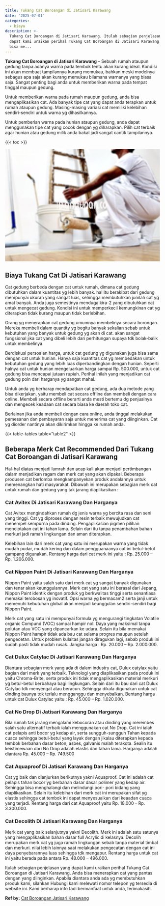 ```yaml
---
title: Tukang Cat Boroangan di Jatisari Karawang
date: '2025-07-01'
categories:
  - biaya
description: >-
  Tukang Cat Boroangan di Jatisari Karawang. Itulah sebagian penjelasan yang
  dapat kami uraikan perihal Tukang Cat Boroangan di Jatisari Karawang. Anda
  bisa me...
---
```


**Tukang Cat Boroangan di Jatisari Karawang** – Sebuah rumah ataupun gedung tanpa adanya warna pada tembok tentu akan kurang ideal. Kondisi ini akan membuat tampilannya kurang memukau, bahkan meski modelnya sebagus apa saja akan kurang memukau bilamana warnanya yang biasa saja. Sangat penting bagi anda untuk memberikan warna pada tempat tinggal maupun gedung.

Untuk memberikan warna pada rumah maupun gedung, anda bisa mengaplikasikan cat. Ada banyak tipe cat yang dapat anda terapkan untuk rumah ataupun gedung. Masing-masing variasi cat memiliki kelebihan sendiri-sendiri untuk warna yg dihasilkannya.

Untuk pemberian warna pada hunian ataupun gedung, anda dapat menggunakan tipe cat yang cocok dengan yg diharapkan. Pilih cat terbaik agar hunian atau gedung milik anda bakal jadi sangat cantik tampilannya.

{{< toc >}}

![Tukang Cat Boroangan di Jatisari Karawang](/images/jasa-cat-murah33.png)

## Biaya Tukang Cat Di Jatisari Karawang

Cat gedung berbeda dengan cat untuk rumah, dimana cat gedung dibutuhkan dalam kuantitas yg lebih banyak. hal itu berakibat dari gedung mempunyai ukuran yang sangat luas, sehingga membutuhkan jumlah cat yg amat banyak. Anda juga semestinya menduga kira-2 yang dibutuhkan cat untuk mengecat gedung. Kondisi ini untuk memperkecil kemungkinan cat yg diterapkan tidak kurang maupun tidak berlebihan.

Orang yg menerapkan cat gedung umumnya membelinya secara borongan. Mereka membeli dalam quantity yg begitu banyak sekalian sebab untuk kebutuhan yang banyak untuk gedung yg akan di cat. akan sangat fungsional jika cat yang dibeli lebih dari perhitungan supaya tdk bolak-balik untuk membelinya.

Berdiskusi persoalan harga, untuk cat gedung yg digunakan juga bisa sama dengan cat untuk hunian. Hanya saja kuantitas cat yg membedakan untuk kebutuhan gedung yang lebih luas diperbandingkan dengan hunian. Seperti halnya cat untuk hunian mengeluarkan harga sampai Rp. 500.000, untuk cat gedung bisa mencapai jutaan rupiah. Perihal inilah yang menjadikan cat gedung poin dari harganya yg sangat mahal.

Untuk anda yg berharap mendapatkan cat gedung, ada dua metode yang bisa dikerjakan, yaitu membeli cat secara offline dan membeli dengan cara online. Membeli secara offline berarti anda mesti bertemu dg penjualnya dan mengecek keadaan cat secara biasa ke daerah toko cat.

Berlainan jika anda membeli dengan cara online, anda tinggal melakukan pemesanan dan pembayaran saja untuk menerima cat yang diinginkan. Cat yg diorder nantinya akan dikirimkan hingga ke rumah anda.

{{< table-tables table="table2" >}}

## Beberapa Merk Cat Recommended Dari Tukang Cat Boroangan di Jatisari Karawang

Hal-hal diatas menjadi lumrah dan acap kali akan menjadi pertimbangan dalam menjadikan ragam dan merk cat yang akan dipakai. Beberapa produsen cat berlomba mengkampanyekan produk andalannya untuk memenangkan hati masyarakat. Dibawah ini merupakan sebagian merk cat untuk rumah dan gedung yang tak jarang diaplikasikan :

### Cat Avitex Di Jatisari Karawang Dan Harganya

Cat Avitex mengindahkan rumah dg jenis warna yg bercita rasa dan seni yang tinggi. Cat yg diproses dengan resin terbaik mewujudkan cat menempel sempurna pada dinding. Pengaplikasian pigmen pilihan menciptakan cat ini tahan lama. Selain dari itu tanpa penambahan bahan merkuri jadi ramah lingkungan dan aman diterapkan.

Kelebihan lain dari merk cat yang satu ini merupakan warna yang tidak mudah pudar, mudah kering dan dalam pengguanaanya cat ini betul-betul gampang digunakan. Rentang harga dari cat merk ini yaitu : Rp. 25.000 – Rp. 1.206.000.

### Cat Nippon Paint Di Jatisari Karawang Dan Harganya

Nippon Paint yaitu salah satu dari merk cat yg sangat banyak digunakan dan tenar akan keunggulannya. Merk cat yang satu ini berasal dari Jepang, Nippon Paint identik dengan produk yg berkwalitas tinggi serta senantiasa memakai terobosan yg inovatif. Opsi warna yg bermacam2 serta janji untuk memenuhi kebutuhan global akan menjadi keunggulan sendiri-sendiri bagi Nippon Paint.

Merk cat yang satu ini mempunyai formula yg mengurangi tingkatan Volatile organic Compund (VOC) sampai hampir nol. Daya yang maksimal tanpa polutan atau VOC yang dipancarkan ke udara. Selain itu bila memakai Nippon Paint hampir tidak ada bau cat selama progres maupun setelah pengecetan. Untuk problem kulaitas jangan diragukan lagi, sebab produk ini sudah pasti tidak mudah rusak. Jangka harga : Rp. 20.000 – Rp. 2.000.000.

### Cat Dulux Catylac Di Jatisari Karawang Dan Harganya

Diantara sebagian merk yang ada di dalam industry cat, Dulux catylax yaitu bagian dari merk yang terbaik. Teknologi yang diaplikasikan pada produk ini yaitu Chroma-Brite, serta produk ini tidak mengaplikasikan material merkuri yg betul-betul berbahaya bagi lingkungan. Selain dari itu bau dari cat Dulux Catylac tdk menyengat atau beracun. Sehingga dikala digunakan untuk cat dinding baunya tdk terlalu mengganggu dan menyebalkan. Bentang harga untuk cat Dulux Catylac yaitu : Rp. 45.000 – Rp. 1.020.000.

### Cat No Drop Di Jatisari Karawang Dan Harganya

Bila rumah tak jarang mengalami kebocoran atau dinding yang merembes salah satu alternatif terbaik ialah menggunakan cat No Drop. Cat ini ialah cat pelapis anti bocor yg kedap air, serta sungguh-sungguh Tahan kepada cuaca sehingga betul-betul yang layak dengan jikalau diterapkan kepada tembok berbahan dasar beton, asbes, galvanis malah terakota. Sealin itu keistimewaan dari No Drop adalah elastis dan tahan lama. Harganya adalah diantara Rp. 45.000 – Rp. 749.500

### Cat Aquaproof Di Jatisari Karawang Dan Harganya

Cat yg baik dan dianjurkan berikutnya yakni Aquaproof. Cat ini adalah cat pelapis tahan bocor yg berbahan dasar dasar polimer yang kedap air. Sehingga bisa menghalangi dan melindungi pori- pori bidang yang diaplikasikan. Selain itu kelebihan dari merk cat ini merupakan sifat yg elastis sehingga cat tembok ini dapat menyesuaikan dari keaadan cuaca yang terjadi. Rentang harga dari cat Aquaproof yaitu Rp. 18.000 – Rp. 3.300.000.

### Cat Decolith Di Jatisari Karawang Dan Harganya

Merk cat yang baik selanjutnya yakni Decolith. Merk ini adalah satu satunya yang mengaplikasikan bahan dasar full Acrylic di kelasnya. Decolih merupakan merk cat yg juga ramah lingkungan sebab tanpa material timbal dan merkuri. nilai lebih lainnya saat melakukan pengecatan dengan cat ini daya penyebarannya luas sehingga tdk mengapur. Rentang harga untuk cat ini yaitu berada pada antara Rp. 48.000 – 496.000.

Itulah sebagian penjelasan yang dapat kami uraikan perihal Tukang Cat Boroangan di Jatisari Karawang. Anda bisa menerapkan cat yang pantas dengan yang diinginkan. Apabila diantara anda ada yg membutuhkan produk kami, silahkan Hubungi kami melewati nomor telepon yg tersedia di website ini. Kami berharap info tadi bermanfaat untuk anda, terimakasih.

**Ref by:** [Cat Boroangan Jatisari Karawang](https://id.wikipedia.org/wiki/Cat)
